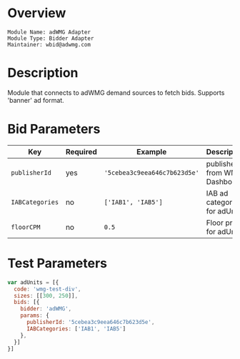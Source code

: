 # Overview

```
Module Name: adWMG Adapter
Module Type: Bidder Adapter
Maintainer: wbid@adwmg.com
```

# Description

Module that connects to adWMG demand sources to fetch bids. Supports 'banner' ad format.

# Bid Parameters

| Key             | Required | Example                      | Description                     |
| --------------- | -------- | -----------------------------| ------------------------------- |
| `publisherId`   | yes      | `'5cebea3c9eea646c7b623d5e'` | publisher ID from WMG Dashboard |
| `IABCategories` | no       | `['IAB1', 'IAB5']`           | IAB ad categories for adUnit    |
| `floorCPM`      | no       | `0.5`                          | Floor price for adUnit          |


# Test Parameters

```javascript
var adUnits = [{
  code: 'wmg-test-div',
  sizes: [[300, 250]],
  bids: [{
    bidder: 'adWMG',
    params: {
      publisherId: '5cebea3c9eea646c7b623d5e',
      IABCategories: ['IAB1', 'IAB5']
    },
  }]
}]